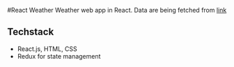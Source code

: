 #React Weather 
Weather web app in React. Data are being fetched from [link](weatherapi.com)

## Techstack
- React.js, HTML, CSS
- Redux for state management

